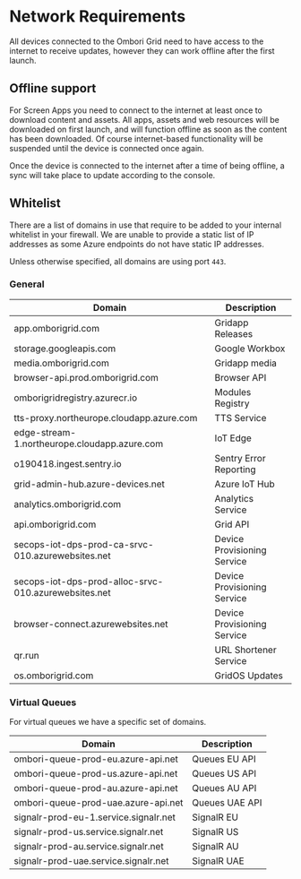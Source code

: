 # Network Requirements
All devices connected to the Ombori Grid need to have access to the internet to receive updates, however they can work offline after the first launch.

## Offline support
For Screen Apps you need to connect to the internet at least once to download content and assets. All apps, assets and web resources will be downloaded on first launch, and will function offline as soon as the content has been downloaded. Of course internet-based functionality will be suspended until the device is connected once again. 

Once the device is connected to the internet after a time of being offline, a sync will take place to update according to the console.
## Whitelist
There are a list of domains in use that require to be added to your internal whitelist in your firewall. We are unable to provide a static list of IP addresses as some Azure endpoints do not have static IP addresses.

Unless otherwise specified, all domains are using port `443`.

### General

| Domain                                               | Description                 |
| ---------------------------------------------------- | --------------------------- |
| app.omborigrid.com                                   | Gridapp Releases            |
| storage.googleapis.com                               | Google Workbox              |
| media.omborigrid.com                                 | Gridapp media               |
| browser-api.prod.omborigrid.com                      | Browser API                 |
| omborigridregistry.azurecr.io                        | Modules Registry            |
| tts-proxy.northeurope.cloudapp.azure.com             | TTS Service                 |
| edge-stream-1.northeurope.cloudapp.azure.com         | IoT Edge                    |
| o190418.ingest.sentry.io                             | Sentry Error Reporting      |
| grid-admin-hub.azure-devices.net                     | Azure IoT Hub               |
| analytics.omborigrid.com                             | Analytics Service           |
| api.omborigrid.com                                   | Grid API                    |
| secops-iot-dps-prod-ca-srvc-010.azurewebsites.net    | Device Provisioning Service |
| secops-iot-dps-prod-alloc-srvc-010.azurewebsites.net | Device Provisioning Service |
| browser-connect.azurewebsites.net                    | Device Provisioning Service |
| qr.run                                               | URL Shortener Service       |
| os.omborigrid.com                                    | GridOS Updates              |

### Virtual Queues
For virtual queues we have a specific set of domains.

| Domain                                | Description    |
| ------------------------------------- | -------------- |
| ombori-queue-prod-eu.azure-api.net    | Queues EU API  |
| ombori-queue-prod-us.azure-api.net    | Queues US API  |
| ombori-queue-prod-au.azure-api.net    | Queues AU API  |
| ombori-queue-prod-uae.azure-api.net   | Queues UAE API |
| signalr-prod-eu-1.service.signalr.net | SignalR EU     |
| signalr-prod-us.service.signalr.net   | SignalR US     |
| signalr-prod-au.service.signalr.net   | SignalR AU     |
| signalr-prod-uae.service.signalr.net  | SignalR UAE    |
